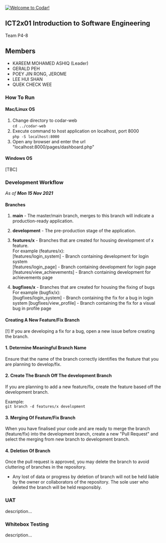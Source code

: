 [![Welcome to Codar!](https://pimp-my-readme.webapp.io/pimp-my-readme/sliding-text?emojis=1f697&text=Welcome%2520to%2520Codar%21)](#)


## ICT2x01 Introduction to Software Engineering
Team P4-8

## Members
- KAREEM MOHAMED ASHIQ (Leader)
- GERALD PEH
- POEY JIN RONG, JEROME
- LEE HUI SHAN
- QUEK CHECK WEE

### How To Run
#### Mac/Linux OS
1. Change directory to codar-web  
`cd ../codar-web`
2. Execute command to host application on localhost, port 8000  
`php -S localhost:8000`
3. Open any browser and enter the url "localhost:8000/pages/dashboard.php"

#### Windows OS
[TBC]

### Development Workflow
_As of **Mon 15 Nov 2021**_

#### Branches
1. **main** - The master/main branch, merges to this branch will indicate a production-ready application.
2. **development** - The pre-production stage of the application.
3. **features/x** - Branches that are created for housing development of x feature.  
For example (features/x):  
[features/login_system] - Branch containing development for login system  
[features/login_page] - Branch containing development for login page  
[features/view_achievements] - Branch containing development for achievements page  

4. **bugfixes/x** - Branches that are created for housing the fixing of bugs  
For example (bugfix/x):  
[bugfixes/login_system] - Branch containing the fix for a bug in login system
[bugfixes/view_profile] - Branch containing the fix for a visual bug in profile page

#### Creating A New Feature/Fix Branch
[!] If you are developing a fix for a bug, open a new issue before creating the branch.


#### 1. Determine Meaningful Branch Name
Ensure that the name of the branch correctly identifies the feature that you are planning to develop/fix.

#### 2. Create The Branch Off The development Branch
If you are planning to add a new feature/fix, create the feature based off the development branch.  

Example:  
`git branch -d features/x development`

#### 3. Merging Of Feature/Fix Branch
When you have finalised your code and are ready to merge the branch (feature/fix) into the development branch, create a new "Pull Request" and select the merging from new branch to development branch.

#### 4. Deletion Of Branch
Once the pull request is approved, you may delete the branch to avoid cluttering of branches in the repository.

* Any lost of data or progress by deletion of branch will not be held liable by the owner or collaborators of the repository. The sole user who deleted the branch will be held responsibly.   


### UAT
description...

### Whitebox Testing
description...
